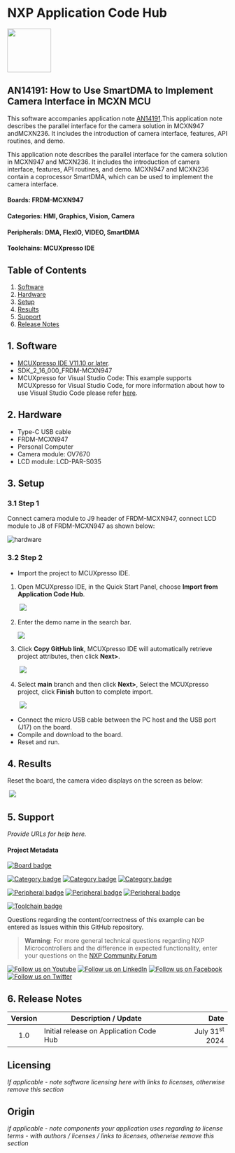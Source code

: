 # NXP Application Code Hub
[<img src="https://mcuxpresso.nxp.com/static/icon/nxp-logo-color.svg" width="100"/>](https://www.nxp.com)

## AN14191: How to Use SmartDMA to Implement Camera Interface in MCXN MCU
This software accompanies application note [AN14191](https://www.nxp.com.cn/docs/en/application-note/AN14191.pdf).This application note describes the parallel interface for the camera solution in MCXN947 andMCXN236. It includes the introduction of camera interface, features, API routines, and demo.

This application note describes the parallel interface for the camera solution in MCXN947 and MCXN236. It includes the introduction of camera interface, features, API routines, and demo. MCXN947 and MCXN236 contain a coprocessor SmartDMA, which can be used to implement the camera interface.

#### Boards: FRDM-MCXN947
#### Categories: HMI, Graphics, Vision, Camera
#### Peripherals: DMA, FlexIO, VIDEO, SmartDMA
#### Toolchains: MCUXpresso IDE

## Table of Contents
1. [Software](#step1)
2. [Hardware](#step2)
3. [Setup](#step3)
4. [Results](#step4)
6. [Support](#step5)
7. [Release Notes](#step6)

## 1. Software<a name="step1"></a>
- [MCUXpresso IDE V11.10 or later](https://www.nxp.com/design/design-center/software/development-software/mcuxpresso-software-and-tools-/mcuxpresso-integrated-development-environment-ide:MCUXpresso-IDE).
- SDK_2_16_000_FRDM-MCXN947
- MCUXpresso for Visual Studio Code: This example supports MCUXpresso for Visual Studio Code, for more information about how to use Visual Studio Code please refer [here](https://www.nxp.com/design/training/getting-started-with-mcuxpresso-for-visual-studio-code:TIP-GETTING-STARTED-WITH-MCUXPRESSO-FOR-VS-CODE).

## 2. Hardware<a name="step2"></a>
- Type-C USB cable
- FRDM-MCXN947
- Personal Computer
- Camera module: OV7670
- LCD module: LCD-PAR-S035

## 3. Setup<a name="step3"></a>
### 3.1 Step 1

Connect camera module to J9 header of FRDM-MCXN947, connect LCD module to J8 of FRDM-MCXN947 as shown below:

![hardware](.\images\hardware.png)

### 3.2 Step 2

- Import the project to MCUXpresso IDE.

1. Open MCUXpresso IDE, in the Quick Start Panel, choose **Import from Application Code Hub**.

   ​	![](.\images\import_project_1.png)

2. Enter the demo name in the search bar.

   ![](.\images\import_project_2.png) 

3. Click **Copy GitHub link**, MCUXpresso IDE will automatically retrieve project attributes, then click **Next>**.

   ​	![](.\images\import_project_3.png)

4. Select **main** branch and then click **Next>**, Select the MCUXpresso project, click **Finish** button to complete import.

   ​	![](.\images\import_project_4.png)

- Connect the micro USB cable between the PC host and the USB port (J17) on the board.
- Compile and download to the board.
- Reset and run.

## 4. Results<a name="step4"></a>
Reset the board, the camera video displays on the screen as below:

​	![](.\images\result.png)

## 5. Support<a name="step5"></a>
*Provide URLs for help here.*

#### Project Metadata

<!----- Boards ----->
[![Board badge](https://img.shields.io/badge/Board-FRDM&ndash;MCXN947-blue)]()

<!----- Categories ----->
[![Category badge](https://img.shields.io/badge/Category-HMI-yellowgreen)](https://github.com/search?q=org%3Anxp-appcodehub+hmi+in%3Areadme&type=Repositories)
[![Category badge](https://img.shields.io/badge/Category-GRAPHICS-yellowgreen)](https://github.com/search?q=org%3Anxp-appcodehub+graphics+in%3Areadme&type=Repositories)
[![Category badge](https://img.shields.io/badge/Category-VISION-yellowgreen)](https://github.com/search?q=org%3Anxp-appcodehub+vision+in%3Areadme&type=Repositories)

<!----- Peripherals ----->
[![Peripheral badge](https://img.shields.io/badge/Peripheral-DMA-yellow)](https://github.com/search?q=org%3Anxp-appcodehub+dma+in%3Areadme&type=Repositories)
[![Peripheral badge](https://img.shields.io/badge/Peripheral-FLEXIO-yellow)](https://github.com/search?q=org%3Anxp-appcodehub+flexio+in%3Areadme&type=Repositories)
[![Peripheral badge](https://img.shields.io/badge/Peripheral-VIDEO-yellow)](https://github.com/search?q=org%3Anxp-appcodehub+video+in%3Areadme&type=Repositories)

<!----- Toolchains ----->
[![Toolchain badge](https://img.shields.io/badge/Toolchain-MCUXPRESSO%20IDE-orange)](https://github.com/search?q=org%3Anxp-appcodehub+mcux+in%3Areadme&type=Repositories)

Questions regarding the content/correctness of this example can be entered as Issues within this GitHub repository.

>**Warning**: For more general technical questions regarding NXP Microcontrollers and the difference in expected functionality, enter your questions on the [NXP Community Forum](https://community.nxp.com/)

[![Follow us on Youtube](https://img.shields.io/badge/Youtube-Follow%20us%20on%20Youtube-red.svg)](https://www.youtube.com/NXP_Semiconductors)
[![Follow us on LinkedIn](https://img.shields.io/badge/LinkedIn-Follow%20us%20on%20LinkedIn-blue.svg)](https://www.linkedin.com/company/nxp-semiconductors)
[![Follow us on Facebook](https://img.shields.io/badge/Facebook-Follow%20us%20on%20Facebook-blue.svg)](https://www.facebook.com/nxpsemi/)
[![Follow us on Twitter](https://img.shields.io/badge/X-Follow%20us%20on%20X-black.svg)](https://x.com/NXP)

## 6. Release Notes<a name="step6"></a>
| Version | Description / Update                           | Date                        |
|:-------:|------------------------------------------------|----------------------------:|
| 1.0     | Initial release on Application Code Hub        | July 31<sup>st</sup> 2024 |

## Licensing

*If applicable - note software licensing here with links to licenses, otherwise remove this section*

## Origin

*if applicable - note components your application uses regarding to license terms - with authors / licenses / links to licenses, otherwise remove this section*